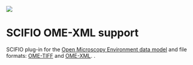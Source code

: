 ![](http://jenkins.imagej.net/job/SCIFIO-OME-XML/lastBuild/badge/icon)

SCIFIO OME-XML support
======================

SCIFIO plug-in for the [Open Microscopy Environment data
model](http://www.openmicroscopy.org/site/support/ome-model/)
and file formats:
[OME-TIFF](https://www.openmicroscopy.org/site/support/ome-model/ome-tiff/)
and
[OME-XML](https://www.openmicroscopy.org/site/support/ome-model/ome-xml/).
.
